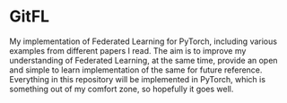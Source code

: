 # GitFL
My implementation of Federated Learning for PyTorch, including various examples from different papers I read. The aim is to improve my understanding of Federated Learning, at the same time, provide an open and simple to learn implementation of the same for future reference. Everything in this repository will be implemented in PyTorch, which is something out of my comfort zone, so hopefully it goes well.
